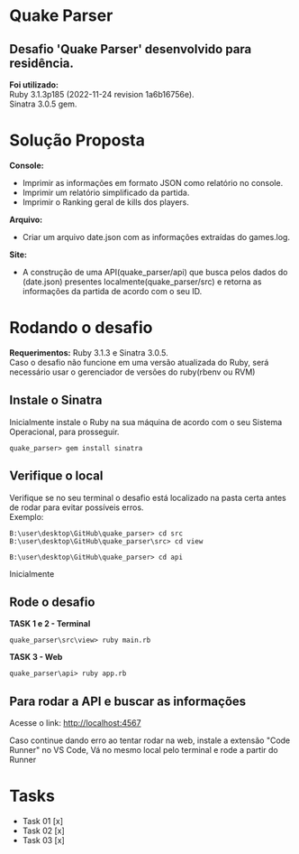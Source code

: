 # Quake Parser

Desafio 'Quake Parser' desenvolvido para residência.<br>
---
<b>Foi utilizado:</b><br>
Ruby 3.1.3p185 (2022-11-24 revision 1a6b16756e).<br>
Sinatra 3.0.5 gem.<br>

# Solução Proposta
<b>Console:</b><br>
- Imprimir as informações em formato JSON como relatório no console.<br>
- Imprimir um relatório simplificado da partida.<br>
- Imprimir o Ranking geral de kills dos players.<br>

<b>Arquivo:</b><br>
- Criar um arquivo date.json com as informações extraídas do games.log.<br>

<b>Site:</b><br>
- A construção de uma API(quake_parser/api) que busca pelos dados do (date.json) presentes localmente(quake_parser/src) e retorna as informações da partida de acordo com o seu ID.<br>

# Rodando o desafio

<b>Requerimentos:</b> Ruby 3.1.3 e Sinatra 3.0.5.<br>
Caso o desafio não funcione em uma versão atualizada do Ruby, será necessário usar o gerenciador de versões do ruby(rbenv ou RVM)<br>

## Instale o Sinatra
Inicialmente instale o Ruby na sua máquina de acordo com o seu Sistema Operacional, para prosseguir.
```console
quake_parser> gem install sinatra
```

## Verifique o local
Verifique se no seu terminal o desafio está localizado na pasta certa antes de rodar para evitar possíveis erros.<br>
Exemplo:
```console
B:\user\desktop\GitHub\quake_parser> cd src
B:\user\desktop\GitHub\quake_parser\src> cd view
```
```console
B:\user\desktop\GitHub\quake_parser> cd api
```

Inicialmente 
## Rode o desafio
<b>TASK 1 e 2 - Terminal</b>
```console
quake_parser\src\view> ruby main.rb
```
<b>TASK 3 - Web</b>
```console
quake_parser\api> ruby app.rb
```

## Para rodar a API e buscar as informações
Acesse o link: [http://localhost:4567](http://localhost:4567/)

Caso continue dando erro ao tentar rodar na web, instale a extensão "Code Runner" no VS Code, Vá no mesmo local pelo terminal e rode a partir do Runner

# Tasks
- Task 01 [x]
- Task 02 [x]
- Task 03 [x]